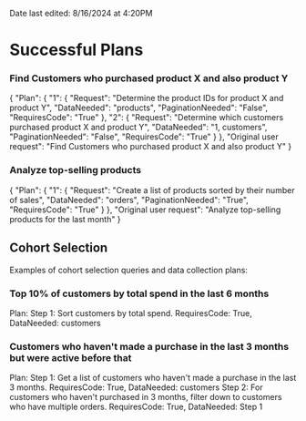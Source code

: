 Date last edited: 8/16/2024 at 4:20PM

# Successful Plans

### Find Customers who purchased product X and also product Y
{
    "Plan": {
        "1": {
            "Request": "Determine the product IDs for product X and product Y",
            "DataNeeded": "products",
            "PaginationNeeded": "False",
            "RequiresCode": "True"
        },
        "2": {
            "Request": "Determine which customers purchased product X and product Y",
            "DataNeeded": "1, customers",
            "PaginationNeeded": "False",
            "RequiresCode": "True"
        }
    },
    "Original user request": "Find Customers who purchased product X and also product Y"
}

### Analyze top-selling products
{
    "Plan": {
        "1": {
            "Request": "Create a list of products sorted by their number of sales",
            "DataNeeded": "orders",
            "PaginationNeeded": "True",
            "RequiresCode": "True"
        }
    },
    "Original user request": "Analyze top-selling products for the last month"
}

## Cohort Selection
Examples of cohort selection queries and data collection plans:
### Top 10% of customers by total spend in the last 6 months
Plan:
Step 1: Sort customers by total spend. RequiresCode: True, DataNeeded: customers
### Customers who haven't made a purchase in the last 3 months but were active before that
Plan:
Step 1: Get a list of customers who haven't made a purchase in the last 3 months. RequiresCode: True, DataNeeded: customers
Step 2: For customers who haven't purchased in 3 months, filter down to customers who have multiple orders. RequiresCode: True, DataNeeded: Step 1
